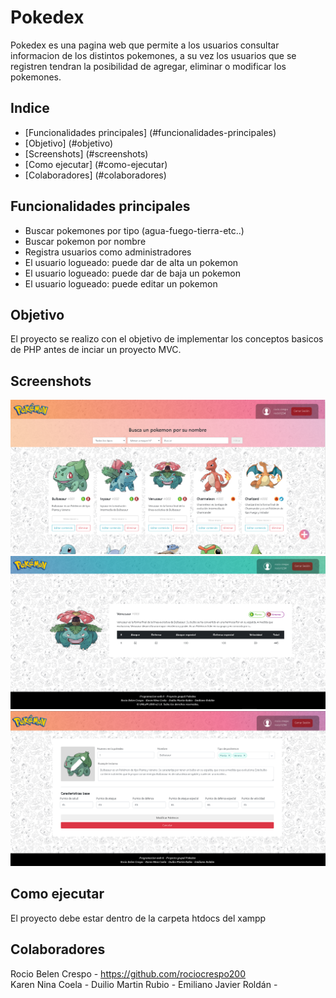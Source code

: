 # Pokedex
Pokedex es una pagina web que permite a los usuarios consultar informacion de los distintos pokemones, a su vez los usuarios que se registren tendran la posibilidad de agregar, eliminar o modificar los pokemones.

## Indice
* [Funcionalidades principales]  (#funcionalidades-principales)
* [Objetivo] (#objetivo)
* [Screenshots] (#screenshots)
* [Como ejecutar] (#como-ejecutar)
* [Colaboradores] (#colaboradores)

## Funcionalidades principales
- Buscar pokemones por tipo (agua-fuego-tierra-etc..)
- Buscar pokemon por nombre
- Registra usuarios como administradores
- El usuario logueado: puede dar de alta un pokemon
- El usuario logueado: puede dar de baja un pokemon
- El usuario logueado: puede editar un pokemon

## Objetivo
El proyecto se realizo con el objetivo de implementar los conceptos basicos de PHP antes de inciar un proyecto MVC.

## Screenshots
![Logo](/imagenes/presentacion/home.png)
![Logo](/imagenes/presentacion/espec.png)
![Logo](/imagenes/presentacion/editar.png)

## Como ejecutar
El proyecto debe estar dentro de la carpeta htdocs del xampp

## Colaboradores
Rocio Belen Crespo - https://github.com/rociocrespo200 <br>
Karen Nina Coela -
Duilio Martin Rubio -
Emiliano Javier Roldán -
